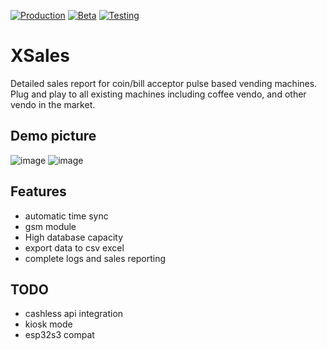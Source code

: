 
[![Production](https://img.shields.io/badge/Production%3F-yes-green.svg)](https://bitbucket.org/lbesson/ansi-colors) [![Beta](https://img.shields.io/badge/Beta%3F-yes-green.svg)](https://GitHub.com/Naereen/StrapDown.js/graphs/commit-activity) [![Testing](https://img.shields.io/badge/Testing%3F-yes-green.svg)](https://GitHub.com/Naereen/StrapDown.js/graphs/commit-activity)

# XSales
Detailed sales report for coin/bill acceptor pulse based vending machines. Plug and play to all existing machines including coffee vendo, and other vendo in the market.

## Demo picture
![image](https://github.com/user-attachments/assets/2cbfeedc-9f16-4200-bf17-180c714b4de3)
![image](https://github.com/user-attachments/assets/5c3219c1-db7f-440d-a608-ee6177e7dc1e)

## Features
- automatic time sync
- gsm module
- High database capacity
- export data to csv excel
- complete logs and sales reporting

## TODO
- cashless api integration
- kiosk mode
- esp32s3 compat
